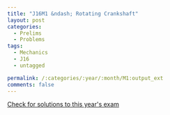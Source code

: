 ```yaml
---
title: "J16M1 &ndash; Rotating Crankshaft"
layout: post
categories:
  - Prelims
  - Problems
tags:
  - Mechanics
  - J16
  - untagged

permalink: /:categories/:year/:month/M1:output_ext
comments: false
---
```

<object data="2016J1M.pdf" type="application/pdf" width="100%" height="500"></object>
<div class="message"><a href='https://princetonprelim.com/prelim/36/'>Check for solutions to this year's exam</a></div>